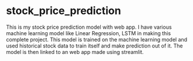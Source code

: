# stock_price_prediction
This is my stock price prediction model with web app.
I have various machine learning model like Linear Regression, LSTM in making this complete project.
This model is trained on the machine learning model and used historical stock data to train itself and make prediction out of it.
The model is then linked to an web app made using streamlit.
